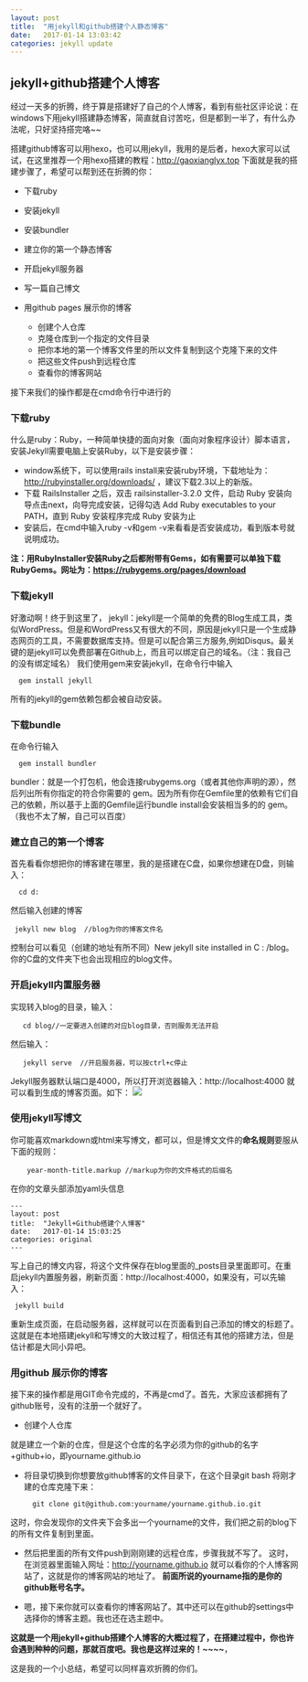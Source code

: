 ```yaml
---
layout: post
title:  "用jekyll和github搭建个人静态博客"
date:   2017-01-14 13:03:42
categories: jekyll update
---
```


## jekyll+github搭建个人博客

经过一天多的折腾，终于算是搭建好了自己的个人博客，看到有些社区评论说：在windows下用jekyll搭建静态博客，简直就自讨苦吃，但是都到一半了，有什么办法呢，只好坚持搭完咯~~

搭建github博客可以用hexo，也可以用jekyll，我用的是后者，hexo大家可以试试，在这里推荐一个用hexo搭建的教程：http://gaoxianglyx.top
下面就是我的搭建步骤了，希望可以帮到还在折腾的你：

- 下载ruby
- 安装jekyll
- 安装bundler
- 建立你的第一个静态博客
- 开启jekyll服务器
- 写一篇自己博文
- 用github pages 展示你的博客

     - 创建个人仓库
     - 克隆仓库到一个指定的文件目录
     - 把你本地的第一个博客文件里的所以文件复制到这个克隆下来的文件
     - 把这些文件push到远程仓库
     - 查看你的博客网站
 
接下来我们的操作都是在cmd命令行中进行的

### 下载ruby

什么是ruby：Ruby，一种简单快捷的面向对象（面向对象程序设计）脚本语言，安装Jekyll需要电脑上安装Ruby，以下是安装步骤：

- window系统下，可以使用rails install来安装ruby环境，下载地址为：http://rubyinstaller.org/downloads/  ，建议下载2.3以上的新版。
- 下载 RailsInstaller 之后，双击 railsinstaller-3.2.0 文件，启动 Ruby 安装向导点击next，向导完成安装，记得勾选 Add Ruby executables to your PATH，直到 Ruby 安装程序完成 Ruby 安装为止
- 安装后，在cmd中输入ruby -v和gem -v来看看是否安装成功，看到版本号就说明成功。

**注：用RubyInstaller安装Ruby之后都附带有Gems，如有需要可以单独下载RubyGems。网址为：https://rubygems.org/pages/download**

### 下载jekyll

好激动啊！终于到这里了，
jekyll：jekyll是一个简单的免费的Blog生成工具，类似WordPress。但是和WordPress又有很大的不同，原因是jekyll只是一个生成静态网页的工具，不需要数据库支持。但是可以配合第三方服务,例如Disqus。最关键的是jekyll可以免费部署在Github上，而且可以绑定自己的域名。（注：我自己的没有绑定域名）
我们使用gem来安装jekyll，在命令行中输入

      gem install jekyll
      
所有的jekyll的gem依赖包都会被自动安装。

### 下载bundle

在命令行输入
          
      gem install bundler
      
  bundler：就是一个打包机，他会连接rubygems.org（或者其他你声明的源），然后列出所有你指定的符合你需要的 gem。因为所有你在Gemfile里的依赖有它们自己的依赖，所以基于上面的Gemfile运行bundle install会安装相当多的的 gem。（我也不太了解，自己可以百度）
  
### 建立自己的第一个博客

首先看看你想把你的博客建在哪里，我的是搭建在C盘，如果你想建在D盘，则输入：

      cd d:
 
 然后输入创建的博客

     jekyll new blog  //blog为你的博客文件名
    
控制台可以看见（创建的地址有所不同）New jekyll site installed in C : /blog。你的C盘的文件夹下也会出现相应的blog文件。

### 开启jekyll内置服务器

实现转入blog的目录，输入：
     
       cd blog//一定要进入创建的对应blog目录，否则服务无法开启
       
然后输入：
       
       jekyll serve  //开启服务器，可以按ctrl+c停止
       
Jekyll服务器默认端口是4000，所以打开浏览器输入：http://localhost:4000 就可以看到生成的博客页面。如下：
![](http://images2015.cnblogs.com/blog/1019973/201701/1019973-20170114223440525-1524406009.png)

### 使用jekyll写博文

你可能喜欢markdown或html来写博文，都可以，但是博文文件的**命名规则**要服从下面的规则：
         
        year-month-title.markup //markup为你的文件格式的后缀名
	
在你的文章头部添加yaml头信息

	---
	layout: post
	title:  "Jekyll+Github搭建个人博客"
	date:   2017-01-14 15:03:25
	categories: original
	---
	
写上自己的博文内容，将这个文件保存在blog里面的_posts目录里面即可。在重启jekyll内置服务器，刷新页面：http://localhost:4000，如果没有，可以先输入：

     jekyll build 
     
     
重新生成页面，在启动服务器，这样就可以在页面看到自己添加的博文的标题了。
这就是在本地搭建jekyll和写博文的大致过程了，相信还有其他的搭建方法，但是估计都是大同小异吧。

### 用github 展示你的博客

接下来的操作都是用GIT命令完成的，不再是cmd了。首先，大家应该都拥有了github账号，没有的注册一个就好了。

- 创建个人仓库

就是建立一个新的仓库，但是这个仓库的名字必须为你的github的名字+github+io，即yourname.github.io

- 将目录切换到你想要放github博客的文件目录下，在这个目录git bash 将刚才建的仓库克隆下来：
    
	    git clone git@github.com:yourname/yourname.github.io.git
	    
这时，你会发现你的文件夹下会多出一个yourname的文件，我们把之前的blog下的所有文件复制到里面。

- 然后把里面的所有文件push到刚刚建的远程仓库，步骤我就不写了。
这时，在浏览器里面输入网址：http://yourname.github.io  就可以看你的个人博客网站了，这就是你的博客网站的地址了。
**前面所说的yourname指的是你的github账号名字。**

- 嗯，接下来你就可以查看你的博客网站了。其中还可以在github的settings中选择你的博客主题。我也还在选主题中。

**这就是一个用jekyll+github搭建个人博客的大概过程了，在搭建过程中，你也许会遇到种种的问题，那就百度吧。我也是这样过来的！~~~~**，

这是我的一个小总结，希望可以同样喜欢折腾的你们。

